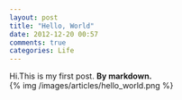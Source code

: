 ```yaml
---
layout: post
title: "Hello, World"
date: 2012-12-20 00:57
comments: true
categories: Life 
---
```


Hi.This is my first post. **By markdown.**  
{% img /images/articles/hello_world.png %}
